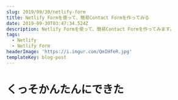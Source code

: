 ```yaml
---
slug: 2019/09/30/netlify-form
title: Netlify Formを使って、簡易Contact Formを作ってみる
date: 2019-09-30T03:47:34.524Z
description: Netlify Formを使って、簡易Contact Formを作ってみます。
tags:
  - Netlify
  - Netlify Form
headerImage: 'https://i.imgur.com/QmIHfeR.jpg'
templateKey: blog-post
---
```

# くっそかんたんにできた
